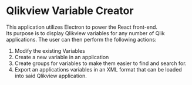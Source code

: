 # Qlikview Variable Creator
This application utilizes Electron to power the React front-end.  
Its purpose is to display Qlikview variables for any number of Qlik applications. The user can then perform the following actions:

1. Modify the existing Variables
2. Create a new variable in an application
3. Create groups for variables to make them easier to find and search for.
4. Export an applications variables in an XML format that can be loaded into said Qlikview application.

